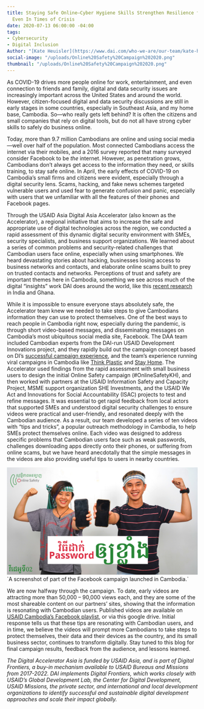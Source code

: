 ```yaml
---
title: Staying Safe Online—Cyber Hygiene Skills Strengthen Resilience for Small Business,
  Even In Times of Crisis
date: 2020-07-13 06:00:00 -04:00
tags:
- Cybersecurity
- Digital Inclusion
Author: "[Kate Heuisler](https://www.dai.com/who-we-are/our-team/kate-heuisler)"
social-image: "/uploads/Online%20Safety%20Campaign%202020.png"
thumbnail: "/uploads/Online%20Safety%20Campaign%202020.png"
---
```


As COVID-19 drives more people online for work, entertainment, and even connection to friends and family, digital and data security issues are increasingly important across the United States and around the world. However, citizen-focused digital and data security discussions are still in early stages in some countries, especially in Southeast Asia, and my home base, Cambodia. So—who really gets left behind? It is often the citizens and small companies that rely on digital tools, but do not all have strong cyber skills to safely do business online.

<!--more-->

Today, more than 9.7 million Cambodians are online and using social media—well over half of the population. Most connected Cambodians access the internet via their mobiles, and a 2016 survey reported that many surveyed consider Facebook to be *the* internet. However, as penetration grows, Cambodians don’t always get access to the information they need, or skills training, to stay safe online. In April, the early effects of COVID-19 on Cambodia’s small firms and citizens were evident, especially through a digital security lens. Scams, hacking, and fake news schemes targeted vulnerable users and used fear to generate confusion and panic, especially with users that we unfamiliar with all the features of their phones and Facebook pages.

Through the USAID Asia Digital Asia Accelerator (also known as the Accelerator), a regional initiative that aims to increase the safe and appropriate use of digital technologies across the region, we conducted a rapid assessment of this dynamic digital security environment with SMEs, security specialists, and business support organizations. We learned about a series of common problems and security-related challenges that Cambodian users face online, especially when using smartphones. We heard devastating stories about hacking, businesses losing access to business networks and contacts, and elaborate online scams built to prey on trusted contacts and networks. Perceptions of trust and safety are important themes here in Cambodia, something we see across much of the digital “insights” work DAI does around the world, like this [recent research](https://dai-global-digital.com/what-are-user-perceptions-of-internet-trust-and-privacy-in-india-and-ghana.html) in India and Ghana.

While it is impossible to ensure everyone stays absolutely safe, the Accelerator team knew we needed to take steps to give Cambodians information they can use to protect themselves. One of the best ways to reach people in Cambodia right now, especially during the pandemic, is through short video-based messages, and disseminating messages on Cambodia’s most ubiquitous social media site, Facebook. The DAA team included Cambodian experts from the DAI-run USAID Development Innovations project, and they rapidly build out the campaign concept based on DI’s [successful campaign experience](https://dai-global-digital.com/using-social-media-to-build-community-and-advance-your-projects-goals-tips-and-tricks-from-development-innovations.html), and the team’s experience running viral campaigns in Cambodia like [Think Plastic](https://www.facebook.com/ThinkPlasticNow/) and [Stay Home](https://www.facebook.com/stayhome11/). The Accelerator used findings from the rapid assessment with small business users to design the initial Online Safety campaign (#OnlineSafetyKH), and then worked with partners at the USAID Information Safety and Capacity Project, MSME support organization SHE Investments, and the USAID We Act and Innovations for Social Accountability (ISAC) projects to test and refine messages. It was essential to get rapid feedback from local actors that supported SMEs and understood digital security challenges to ensure videos were practical and user-friendly, and resonated deeply with the Cambodian audience. As a result, our team developed a series of ten videos with “tips and tricks”, a popular outreach methodology in Cambodia, to help SMEs protect themselves online. Each video was designed to address specific problems that Cambodian users face such as weak passwords, challenges downloading apps directly onto their phones, or suffering from online scams, but we have heard anecdotally that the simple messages in the videos are also providing useful tips to users in nearby countries.

![Online Safety Campaign 2020.png](/uploads/Online%20Safety%20Campaign%202020.png)\`A screenshot of part of the Facebook campaign launched in Cambodia.\`

We are now halfway through the campaign. To date, early videos are attracting more than 50,000 – 90,000 views each, and they are some of the most shareable content on our partners’ sites, showing that the information is resonating with Cambodian users. Published videos are available on [USAID Cambodia’s Facebook playlist](https://www.facebook.com/USAIDCambodia/playlist/1220181051657840/), or via this google drive. Initial response tells us that these tips are resonating with Cambodian users, and in time, we believe the videos will prompt more Cambodians to take steps to protect themselves, their data and their devices as the country, and its small business sector, continues to transform digitally. Stay tuned to this blog for final campaign results, feedback from the audience, and lessons learned.

*The Digital Accelerator Asia is funded by USAID Asia, and is part of Digital Frontiers, a buy-in mechanism available to USAID Bureaus and Missions from 2017-2022. DAI implements Digital Frontiers, which works closely with USAID’s Global Development Lab, the Center for Digital Development, USAID Missions, the private sector, and international and local development organizations to identify successful and sustainable digital development approaches and scale their impact globally.*